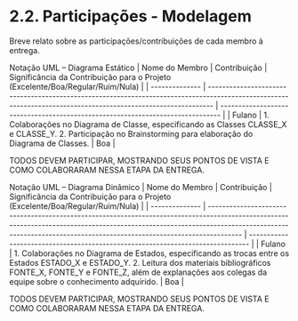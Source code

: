 # 2.2. Participações - Modelagem

Breve relato sobre as participações/contribuições de cada membro à entrega. 

Notação UML – Diagrama Estático
| Nome do Membro | Contribuição                                                                                                                                                  | Significância da Contribuição para o Projeto (Excelente/Boa/Regular/Ruim/Nula) |
| -------------- | ------------------------------------------------------------------------------------------------------------------------------------------------------------- | ------------------------------------------------------------------------------ |
| Fulano         | 1. Colaborações no Diagrama de Classe, especificando as Classes CLASSE_X e CLASSE_Y. 2. Participação no Brainstorming para elaboração do Diagrama de Classes. | Boa                                                                            |

TODOS DEVEM PARTICIPAR, MOSTRANDO SEUS PONTOS DE VISTA E COMO COLABORARAM NESSA ETAPA DA ENTREGA.

Notação UML – Diagrama Dinâmico
| Nome do Membro | Contribuição                                                                                                                                                                                                                                        | Significância da Contribuição para o Projeto (Excelente/Boa/Regular/Ruim/Nula) |
| -------------- | --------------------------------------------------------------------------------------------------------------------------------------------------------------------------------------------------------------------------------------------------- | ------------------------------------------------------------------------------ |
| Fulano         | 1. Colaborações no Diagrama de Estados, especificando as trocas entre os Estados ESTADO_X e ESTADO_Y. 2. Leitura dos materiais bibliográficos FONTE_X, FONTE_Y e FONTE_Z, além de explanações aos colegas da equipe sobre o conhecimento adquirido. | Boa                                                                            |

TODOS DEVEM PARTICIPAR, MOSTRANDO SEUS PONTOS DE VISTA E COMO COLABORARAM NESSA ETAPA DA ENTREGA.